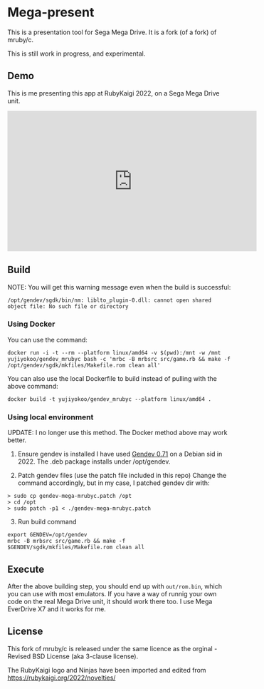 # Mega-present
This is a presentation tool for Sega Mega Drive. It is a fork (of a fork) of mruby/c.

This is still work in progress, and experimental.

## Demo

This is me presenting this app at RubyKaigi 2022, on a Sega Mega Drive unit.

<iframe width="560" height="315" src="https://www.youtube.com/embed/JuKYJ-G8heU" title="YouTube video player" frameborder="0" allow="accelerometer; autoplay; clipboard-write; encrypted-media; gyroscope; picture-in-picture; web-share" allowfullscreen></iframe>

## Build

NOTE: You will get this warning message even when the build is successful:

```
/opt/gendev/sgdk/bin/nm: liblto_plugin-0.dll: cannot open shared object file: No such file or directory
```

### Using Docker

You can use the command:

```
docker run -i -t --rm --platform linux/amd64 -v $(pwd):/mnt -w /mnt yujiyokoo/gendev_mrubyc bash -c 'mrbc -B mrbsrc src/game.rb && make -f /opt/gendev/sgdk/mkfiles/Makefile.rom clean all'
```

You can also use the local Dockerfile to build instead of pulling with the above command:
```
docker build -t yujiyokoo/gendev_mrubyc --platform linux/amd64 .
```

### Using local environment

UPDATE: I no longer use this method. The Docker method above may work better.

1. Ensure gendev is installed
I have used [Gendev 0.71](https://github.com/kubilus1/gendev/releases/tag/0.7.1) on a Debian sid in 2022. The .deb package installs under /opt/gendev.

2. Patch gendev files (use the patch file included in this repo)
Change the command accordingly, but in my case, I patched gendev dir with:

```
> sudo cp gendev-mega-mrubyc.patch /opt
> cd /opt
> sudo patch -p1 < ./gendev-mega-mrubyc.patch
```

3. Run build command
```
export GENDEV=/opt/gendev
mrbc -B mrbsrc src/game.rb && make -f $GENDEV/sgdk/mkfiles/Makefile.rom clean all
```

## Execute
After the above building step, you should end up with `out/rom.bin`, which you can use with most emulators.
If you have a way of runnig your own code on the real Mega Drive unit, it should work there too. I use Mega EverDrive X7 and it works for me.


## License

This fork of mruby/c is released under the same licence as the orginal - Revised BSD License (aka 3-clause license).

The RubyKaigi logo and Ninjas have been imported and edited from https://rubykaigi.org/2022/novelties/

